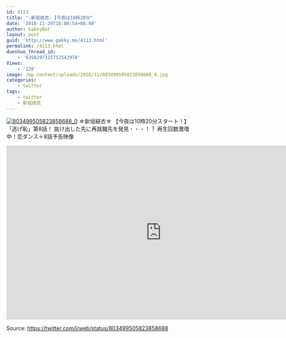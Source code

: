 ```yaml
---
id: 4113
title: "☆新垣結衣☆【今夜は10時20分"
date: '2016-11-29T16:00:54+08:00'
author: GakkyBot
layout: post
guid: 'http://www.gakky.me/4113.html'
permalink: /4113.html
duoshuo_thread_id:
    - '6358297315752542978'
Views:
    - '128'
image: /wp-content/uploads/2016/11/803499505823858688_0.jpg
categories:
    - twitter
tags:
    - twitter
    - 新垣结衣
---
```


[![803499505823858688_0](http://www.yui-aragaki.org/wp-content/uploads/2016/11/803499505823858688_0.jpg)](http://www.yui-aragaki.org/wp-content/uploads/2016/11/803499505823858688_0.jpg)
☆新垣結衣☆
【今夜は10時20分スタート！】
「逃げ恥」第8話！
抜け出した先に再就職先を発見・・・！？
再生回数激増中！恋ダンス＋8話予告映像
<iframe allowfullscreen="" frameborder="0" height="456" loading="lazy" src="https://www.youtube.com/embed/EIw5QcCyMno?feature=oembed" width="810"></iframe>

Source: <https://twitter.com/i/web/status/803499505823858688>
